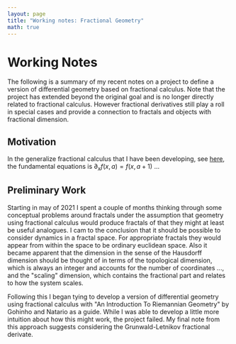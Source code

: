 ```yaml
---
layout: page
title: "Working notes: Fractional Geometry"
math: true
---
```


# Working Notes
The following is a summary of my recent notes on a project to define a version of differential geometry based on fractional calculus. Note that the project has extended beyond the original goal and is no longer directly related to fractional calculus. However fractional derivatives still play a roll in special cases and provide a connection to fractals and objects with fractional dimension.

## Motivation
In the generalize fractional calculus that I have been developing, see [here](/scv_fractional_calculus.pdf), the fundamental equations is $\partial_x f(x, a) = f(x, a + 1)$ ...

## Preliminary Work
Starting in may of 2021 I spent a couple of months thinking through some conceptual problems around fractals under the assumption that geometry using fractional calculus would produce fractals of that they might at least be useful analogues. I cam to the conclusion that it should be possible to consider dynamics in a fractal space. For appropriate fractals they would appear from within the space to be ordinary euclidean space. Also it became apparent that the dimension in the sense of the Hausdorff dimension should be thought of in terms of the topological dimension, which is always an integer and accounts for the number of coordinates ..., and the "scaling" dimension, which contains the fractional part and relates to how the system scales.

Following this I began tying to develop a version of differential geometry using fractional calculus with "An Introduction To Riemannian Geometry" by Gohinho and Natario as a guide. While I was able to develop a little more intuition about how this might work, the project failed. My final note from this approach suggests considering the Grunwald-Letnikov fractional derivate.
